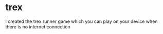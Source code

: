 # trex
I created the trex runner game which you can play on your device when there is no internet connection
